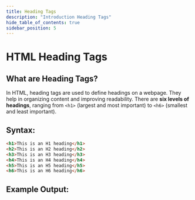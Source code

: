 ```yaml
---
title: Heading Tags
description: "Introduction Heading Tags"
hide_table_of_contents: true
sidebar_position: 5
---
```


# HTML Heading Tags

## What are Heading Tags?

In HTML, heading tags are used to define headings on a webpage. They help in organizing content and improving readability. There are **six levels of headings**, ranging from `<h1>` (largest and most important) to `<h6>` (smallest and least important).


## Syntax:
```html
<h1>This is an H1 heading</h1>
<h2>This is an H2 heading</h2>
<h3>This is an H3 heading</h3>
<h4>This is an H4 heading</h4>
<h5>This is an H5 heading</h5>
<h6>This is an H6 heading</h6>
```

## Example Output:









